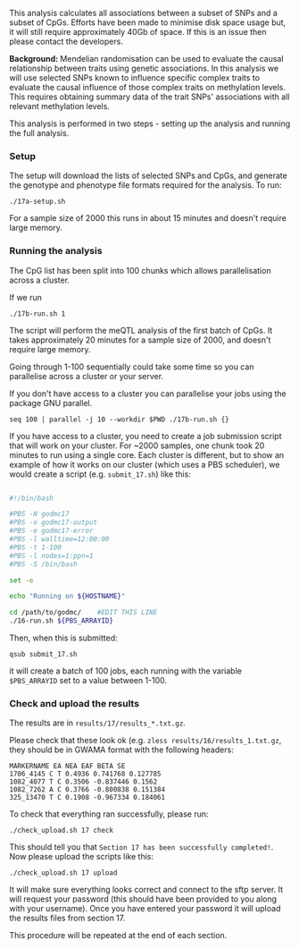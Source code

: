 This analysis calculates all associations between a subset of SNPs and a subset of CpGs. Efforts have been made to minimise disk space usage but, it will still require approximately 40Gb of space. If this is an issue then please contact the developers.

**Background:** Mendelian randomisation can be used to evaluate the causal relationship between traits using genetic associations. In this analysis we will use selected SNPs known to influence specific complex traits to evaluate the causal influence of those complex traits on methylation levels. This requires obtaining summary data of the trait SNPs' associations with all relevant methylation levels.

This analysis is performed in two steps - setting up the analysis and running the full analysis. 


### Setup

The setup will download the lists of selected SNPs and CpGs, and generate the genotype and phenotype file formats required for the analysis. To run:

	./17a-setup.sh

For a sample size of 2000 this runs in about 15 minutes and doesn't require large memory.


### Running the analysis

The CpG list has been split into 100 chunks which allows parallelisation across a cluster.

If we run

```
./17b-run.sh 1
```

The script will perform the meQTL analysis of the first batch of CpGs. It takes approximately 20 minutes for a sample size of 2000, and doesn't require large memory.

Going through 1-100 sequentially could take some time so you can parallelise across a cluster or your server. 

If you don't have access to a cluster you can parallelise your jobs using the package GNU parallel.

```
seq 100 | parallel -j 10 --workdir $PWD ./17b-run.sh {}
```

If you have access to a cluster, you need to create a job submission script that will work on your cluster. For ~2000 samples, one chunk took 20 minutes to run using a single core. Each cluster is different, but to show an example of how it works on our cluster (which uses a PBS scheduler), we would create a script (e.g. `submit_17.sh`) like this:


```bash

#!/bin/bash

#PBS -N godmc17
#PBS -o godmc17-output
#PBS -e godmc17-error
#PBS -l walltime=12:00:00
#PBS -t 1-100
#PBS -l nodes=1:ppn=1
#PBS -S /bin/bash

set -e

echo "Running on ${HOSTNAME}"

cd /path/to/godmc/    #EDIT THIS LINE
./16-run.sh ${PBS_ARRAYID}

```

Then, when this is submitted:

    qsub submit_17.sh

it will create a batch of 100 jobs, each running with the variable `$PBS_ARRAYID` set to a value between 1-100. 


### Check and upload the results

The results are in `results/17/results_*.txt.gz`.

Please check that these look ok (e.g. `zless results/16/results_1.txt.gz`, they should be in GWAMA format with the following headers:

```
MARKERNAME EA NEA EAF BETA SE
1706_4145 C T 0.4936 0.741768 0.127785
1082_4077 T C 0.3506 -0.837446 0.1562
1082_7262 A C 0.3766 -0.800838 0.151384
325_13470 T C 0.1908 -0.967334 0.184061
```

To check that everything ran successfully, please run:

```
./check_upload.sh 17 check
```

This should tell you that `Section 17 has been successfully completed!`. Now please upload the scripts like this:

```
./check_upload.sh 17 upload
```

It will make sure everything looks correct and connect to the sftp server. It will request your password (this should have been provided to you along with your username). Once you have entered your password it will upload the results files from section 17.

This procedure will be repeated at the end of each section.
